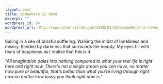 ```yaml
--- 
layout: post
title: Somewhere Is Here
excerpt: ""
wordpress_id: 94
wordpress_url: http://www.mrnordstrom.com/2008/01/16/somewhere-is-here/
---
```

Sailing in a sea of blissful suffering. Walking the midst of loneliness and misery. Blinded by darkness that surrounds the beauty. My eyes fill with tears of happiness as I realize that this is it.

<em>"All imagination pales into nothing compared to what your real life is right here and right now. There's not a single dream you can have, no matter how pure or beautiful, that's better than what you're living through right now no matter how lousy you think right now is."</em>
